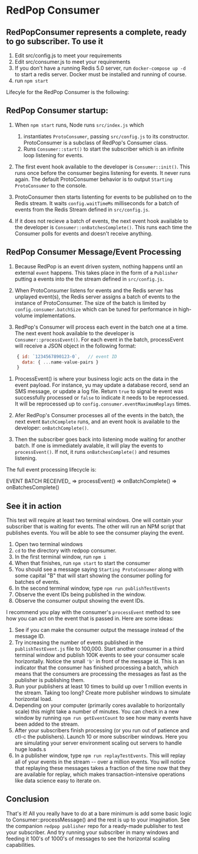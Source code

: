 # RedPop Consumer

## RedPopConsumer represents a complete, ready to go subscriber. To use it

1. Edit src/config.js to meet your requirements
2. Edit src/consumer.js to meet your requirements
3. If you don't have a running Redis 5.0 server, run `docker-compose up -d` to start a redis server. Docker must be installed and running of course.
4. run `npm start`

Lifecyle for the RedPop Consumer is the following:

## RedPop Consumer startup:

1. When `npm start` runs, Node runs `src/index.js` which

   1. instantiates `ProtoConsumer`, passing `src/config.js` to its constructor. ProtoConsumer is a subclass of RedPop's Consumer class.
   2. Runs `Consumer::start()` to start the subscriber which is an infinite loop listening for events.

2. The first event hook available to the developer is `Consumer::init()`. This runs once before the consumer begins listening for events. It never runs again. The default ProtoConsumer behavior is to output `Starting ProtoConsumer` to the console.

3. ProtoConsumer then starts listenting for events to be published on to the Redis stream. It waits `config.waitTimeMs` milliseconds for a batch of events from the Redis Stream defined in `src/config.js`.

4. If it does not recieve a batch of events, the next event hook available to the developer is `Consumer::onBatchesComplete()`. This runs each time the Consumer polls for events and doesn't receive anything.

## RedPop Consumer Message/Event Processing

1. Because RedPop is an event driven system, nothing happens until an external `event` happens. This takes place in the form of a `Publisher` putting a events into the the stream defined in `src/config.js`.

2. When ProtoConsumer listens for events and the Redis server has unplayed event(s), the Redis server assigns a batch of events to the instance of ProtoConsumer. The size of the batch is limited by `config.consumer.batchSize` which can be tuned for performance in high-volume implementations.

3. RedPop's Consumer will process each event in the batch one at a time. The next event hook available to the developer is `Consumer::processEvent()`. For each event in the batch, processEvent will receive a JSON object in the following format:

```javascript
    { id: `1234567890123-0`,   // event ID
      data: { ...name-value-pairs }
    }
```

1. ProcessEvent() is where your business logic acts on the data in the event payload. For instance, yu may update a database record, send an SMS message, or update a log file. Return `true` to signal te event was successfully processed or `false` to indicate it needs to be reprocessed. It will be reprocessed up to `config.consumer.eventMaximumReplays` times.

2. Afer RedPop's Consumer processes all of the events in the batch, the next event `BatchComplete` runs, and an event hook is available to the developer: `onBatchComplete()`.

3. Then the subscriber goes back into listening mode waiting for another batch. If one is immediately avalable, it will play the events to `processEvent()`. If not, it runs `onBatchesComplete()` and resumes listening.

The full event processing lifecycle is:

EVENT BATCH RECEIVED\_ => processEvent() => onBatchComplete() => onBatchesComplete()

## See it in action

This test will require at least two terminal windows. One will contain your subscriber that is waiting for events. The other will run an NPM script that publishes events. You will be able to see the consumer playing the event.

1. Open two terminal windows
2. `cd` to the directory with redpop consumer.
3. In the first terminal window, run `npm i`
4. When that finishes, run `npm start` to start the consumer
5. You should see a message saying `Starting ProtoConsumer` along with some capital "B" that will start showing the consumer polling for batches of events.
6. In the second terminal window, type `npm run publishTestEvents`
7. Observe the event IDs being published in the window.
8. Observe the consumer output showing the event IDs.

I recommend you play with the consumer's `processEvent` method to see how you can act on the event that is passed in. Here are some ideas:

1. See if you can make the consumer output the message instead of the message ID.
2. Try increasing the number of events published in the `publishTestEvent.js` file to 100,000. Start another consumer in a third terminal window and publish 100K events to see your consumer scale horizontally. Notice the small `'b'` in front of the message id. This is an indicator that the consumer has finished processing a batch, which means that the consumers are processing the messages as fast as the publisher is publishing them.
3. Run your publishers at least 10 times to build up over 1 million events in the stream. Taking too long? Create more publisher windows to simulate horizontal load.
4. Depending on your computer (primarily cores available to horizontally scale) this might take a number of minutes. You can check in a new window by running `npm run getEventCount` to see how many events have been added to the stream.
5. After your subscribers finish processing (or you run out of patience and ctl-c the publishers). Launch 10 or more subscriber windows. Here you are simulating your server environment scaling out servers to handle huge loads.s
6. In a publisher window, type `npm run replayTestEvents`. This will replay all of your events in the stream -- over a million events. You will notice that replaying these messages takes a fraction of the time now that they are available for replay, which makes transaction-intensive operations like data science easy to iterate on.

## Conclusion

That's it! All you really have to do at a bare minimum is add some basic logic to Consumer::processMessage() and the rest is up to your imagination. See the companion `redpop publisher` repo for a ready-made publisher to test your subscriber. And try running your subscriber in many windows and feeding it 100's of 1000's of messages to see the horizontal scaling capabilities.
